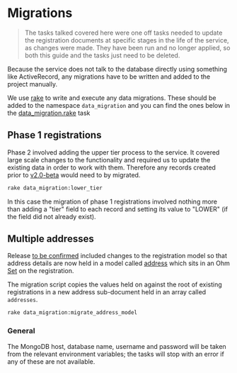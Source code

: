 # Migrations

> The tasks talked covered here were one off tasks needed to update the registration documents at specific stages in the life of the service, as changes were made. They have been run and no longer applied, so both this guide and the tasks just need to be deleted.

Because the service does not talk to the database directly using something like ActiveRecord, any migrations have to be written and added to the project manually.

We use [rake](https://github.com/ruby/rake) to write and execute any data migrations. These should be added to the namespace `data_migration` and you can find the ones below in the [data_migration.rake](https://github.com/DEFRA/waste-carriers-frontend/blob/master/lib/tasks/data_migration.rake) task

## Phase 1 registrations

Phase 2 involved adding the upper tier process to the service. It covered large scale changes to the functionality and required us to update the existing data in order to work with them. Therefore any records created prior to [v2.0-beta](https://github.com/DEFRA/waste-exemplar-frontend/releases/tag/v2.0-beta) would need to by migrated.

```bash
rake data_migration:lower_tier
```

In this case the migration of phase 1 registrations involved nothing more than adding a "tier" field to each record and setting its value to "LOWER" (if the field did not already exist).

## Multiple addresses

Release [to be confirmed](https://github.com/DEFRA/waste-exemplar-frontend) included changes to the registration model so that address details are now held in a model called [address](https://github.com/DEFRA/waste-carriers-frontend/blob/master/app/models/address.rb) which sits in an Ohm [Set](http://www.rubydoc.info/github/soveran/ohm/Ohm/Set) on the registration.

The migration script copies the values held on against the root of existing registrations in a new address sub-document held in an array called `addresses`.

```bash
rake data_migration:migrate_address_model
```

### General

The MongoDB host, database name, username and password will be taken from the relevant environment variables; the tasks will stop with an error if any of these are not available.
